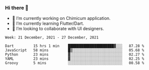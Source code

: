 ### Hi there 👋

<!--
**devcat37/devcat37** is a ✨ _special_ ✨ repository because its `README.md` (this file) appears on your GitHub profile.-->


- 🔭 I’m currently working on Chimicum application.
- 🌱 I’m currently learning Flutter/Dart.
- 👯 I’m looking to collaborate with UI designers.
<!-- - 🤔 I’m looking for help with ... -->

<!--START_SECTION:waka-->
```text
Week: 21 December, 2021 - 27 December, 2021

Dart         15 hrs 1 min    █████████████████████▓░░░   87.28 % 
JavaScript   58 mins         █▒░░░░░░░░░░░░░░░░░░░░░░░   05.68 % 
Python       23 mins         ▓░░░░░░░░░░░░░░░░░░░░░░░░   02.27 % 
YAML         23 mins         ▓░░░░░░░░░░░░░░░░░░░░░░░░   02.25 % 
Groovy       5 mins          ░░░░░░░░░░░░░░░░░░░░░░░░░   00.58 % 
```
<!--END_SECTION:waka-->
